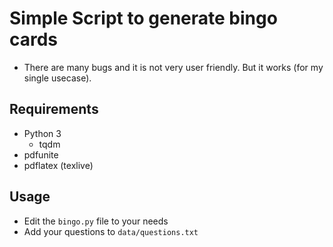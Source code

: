 # Simple Script to generate bingo cards
- There are many bugs and it is not very user friendly. But it works (for my single usecase).

## Requirements
- Python 3
    - tqdm
- pdfunite
- pdflatex (texlive)

## Usage
- Edit the `bingo.py` file to your needs
- Add your questions to `data/questions.txt`